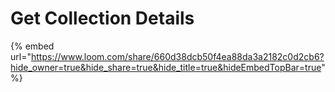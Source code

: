 # Get Collection Details

{% embed url="https://www.loom.com/share/660d38dcb50f4ea88da3a2182c0d2cb6?hide_owner=true&hide_share=true&hide_title=true&hideEmbedTopBar=true" %}
